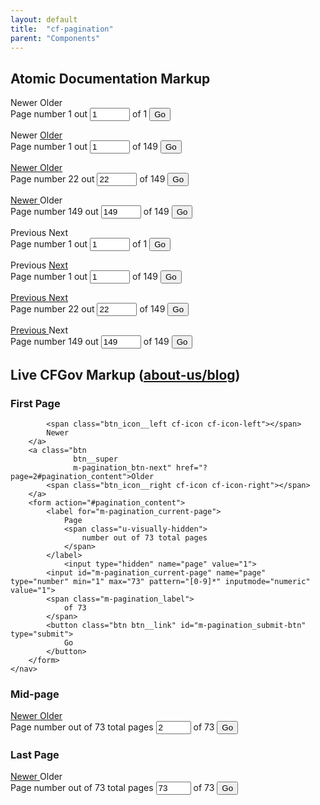 ```yaml
---
layout: default
title:  "cf-pagination"
parent: "Components"
---
```



## Atomic Documentation Markup

<div class="u-mb30">
    <nav class="m-pagination" role="navigation" aria-label="Pagination">
        <a class="a-btn
                  a-btn__icon-on-left
                  a-btn__disabled
                  cf-icon
                  cf-icon-left
                  cf-icon__before
                  m-pagination_btn-prev">
            Newer
        </a>
        <a class="a-btn
                  a-btn__icon-on-right
                  a-btn__disabled
                  cf-icon
                  cf-icon-right
                  cf-icon__after
                  m-pagination_btn-next">
            Older
        </a>
        <form class="m-pagination_form"
              action="#pagination_content">
            <label class="m-pagination_label"
                   for="m-pagination_current-page">
                Page
                <span class="u-visually-hidden">
                    number 1 out
                </span>
                <input class="m-pagination_current-page"
                       id="m-pagination_current-page"
                       name="page"
                       type="number"
                       min="1"
                       max="149"
                       pattern="[0-9]*"
                       inputmode="numeric"
                       value="1">
                of 1
            </label>
            <button class="a-btn
                           a-btn__link
                           m-pagination_btn-submit"
                    id="m-pagination_btn-submit"
                    type="submit">Go</button>
        </form>
    </nav>
</div>

<div class="u-mb30">
    <nav class="m-pagination" role="navigation" aria-label="Pagination">
        <a class="a-btn
                  a-btn__icon-on-left
                  a-btn__disabled
                  cf-icon
                  cf-icon-left
                  cf-icon__before
                  m-pagination_btn-prev">
            Newer
        </a>
        <a class="a-btn
                  a-btn__icon-on-right
                  cf-icon
                  cf-icon-right
                  cf-icon__after
                  m-pagination_btn-next"
           href="?page=2#pagination_content">
            Older
        </a>
        <form class="m-pagination_form"
              action="#pagination_content">
            <label class="m-pagination_label"
                   for="m-pagination_current-page">
                Page
                <span class="u-visually-hidden">
                    number 1 out
                </span>
                <input class="m-pagination_current-page"
                       id="m-pagination_current-page"
                       name="page"
                       type="number"
                       min="1"
                       max="149"
                       pattern="[0-9]*"
                       inputmode="numeric"
                       value="1">
                of 149
            </label>
            <button class="a-btn
                           a-btn__link
                           m-pagination_btn-submit"
                    id="m-pagination_btn-submit"
                    type="submit">Go</button>
        </form>
    </nav>
</div>

<div class="u-mb30">
    <nav class="m-pagination" role="navigation" aria-label="Pagination">
        <a class="a-btn
                  a-btn__icon-on-left
                  cf-icon
                  cf-icon-left
                  cf-icon__before
                  m-pagination_btn-prev"
           href="?page=21#pagination_content">
            Newer
        </a>
        <a class="a-btn
                  a-btn__icon-on-right
                  cf-icon
                  cf-icon-right
                  cf-icon__after
                  m-pagination_btn-next"
           href="?page=23#pagination_content">
            Older
        </a>
        <form class="m-pagination_form"
              action="#pagination_content">
            <label class="m-pagination_label"
                   for="m-pagination_current-page">
                Page
                <span class="u-visually-hidden">
                    number 22 out
                </span>
                <input class="m-pagination_current-page"
                       id="m-pagination_current-page"
                       name="page"
                       type="number"
                       min="1"
                       max="149"
                       pattern="[0-9]*"
                       inputmode="numeric"
                       value="22">
                of 149
            </label>
            <button class="a-btn
                           a-btn__link
                           m-pagination_btn-submit"
                    id="m-pagination_btn-submit"
                    type="submit">Go</button>
        </form>
    </nav>
</div>

<div class="u-mb30">
    <nav class="m-pagination" role="navigation" aria-label="Pagination">
        <a class="a-btn
                  a-btn__icon-on-left
                  cf-icon
                  cf-icon-left
                  cf-icon__before
                  m-pagination_btn-prev"
           href="?page=148#pagination_content">
            Newer
        </a>
        <a class="a-btn
                  a-btn__icon-on-right
                  a-btn__disabled
                  cf-icon
                  cf-icon-right
                  cf-icon__after
                  m-pagination_btn-next">
            Older
        </a>
        <form class="m-pagination_form"
              action="#pagination_content">
            <label class="m-pagination_label"
                   for="m-pagination_current-page">
                Page
                <span class="u-visually-hidden">
                    number 149 out
                </span>
                <input class="m-pagination_current-page"
                       id="m-pagination_current-page"
                       name="page"
                       type="number"
                       min="1"
                       max="149"
                       pattern="[0-9]*"
                       inputmode="numeric"
                       value="149">
                of 149
            </label>
            <button class="a-btn
                           a-btn__link
                           m-pagination_btn-submit"
                    id="m-pagination_btn-submit"
                    type="submit">Go</button>
        </form>
    </nav>
</div>

<div class="u-mb30">
    <nav class="m-pagination" role="navigation" aria-label="Pagination">
        <a class="a-btn
                  a-btn__icon-on-left
                  a-btn__disabled
                  cf-icon
                  cf-icon-left
                  cf-icon__before
                  m-pagination_btn-prev">
            Previous
        </a>
        <a class="a-btn
                  a-btn__icon-on-right
                  a-btn__disabled
                  cf-icon
                  cf-icon-right
                  cf-icon__after
                  m-pagination_btn-next">
            Next
        </a>
        <form class="m-pagination_form"
              action="#pagination_content">
            <label class="m-pagination_label"
                   for="m-pagination_current-page">
                Page
                <span class="u-visually-hidden">
                    number 1 out
                </span>
                <input class="m-pagination_current-page"
                       id="m-pagination_current-page"
                       name="page"
                       type="number"
                       min="1"
                       max="149"
                       pattern="[0-9]*"
                       inputmode="numeric"
                       value="1">
                of 1
            </label>
            <button class="a-btn
                           a-btn__link
                           m-pagination_btn-submit"
                    id="m-pagination_btn-submit"
                    type="submit">Go</button>
        </form>
    </nav>
</div>

<div class="u-mb30">
    <nav class="m-pagination" role="navigation" aria-label="Pagination">
        <a class="a-btn
                  a-btn__icon-on-left
                  a-btn__disabled
                  cf-icon
                  cf-icon-left
                  cf-icon__before
                  m-pagination_btn-prev">
            Previous
        </a>
        <a class="a-btn
                  a-btn__icon-on-right
                  cf-icon
                  cf-icon-right
                  cf-icon__after
                  m-pagination_btn-next"
           href="?page=2#pagination_content">
            Next
        </a>
        <form class="m-pagination_form"
              action="#pagination_content">
            <label class="m-pagination_label"
                   for="m-pagination_current-page">
                Page
                <span class="u-visually-hidden">
                    number 1 out
                </span>
                <input class="m-pagination_current-page"
                       id="m-pagination_current-page"
                       name="page"
                       type="number"
                       min="1"
                       max="149"
                       pattern="[0-9]*"
                       inputmode="numeric"
                       value="1">
                of 149
            </label>
            <button class="a-btn
                           a-btn__link
                           m-pagination_btn-submit"
                    id="m-pagination_btn-submit"
                    type="submit">Go</button>
        </form>
    </nav>
</div>

<div class="u-mb30">
    <nav class="m-pagination" role="navigation" aria-label="Pagination">
        <a class="a-btn
                  a-btn__icon-on-left
                  cf-icon
                  cf-icon-left
                  cf-icon__before
                  m-pagination_btn-prev"
           href="?page=21#pagination_content">
            Previous
        </a>
        <a class="a-btn
                  a-btn__icon-on-right
                  cf-icon
                  cf-icon-right
                  cf-icon__after
                  m-pagination_btn-next"
           href="?page=23#pagination_content">
            Next
        </a>
        <form class="m-pagination_form"
              action="#pagination_content">
            <label class="m-pagination_label"
                   for="m-pagination_current-page">
                Page
                <span class="u-visually-hidden">
                    number 22 out
                </span>
                <input class="m-pagination_current-page"
                       id="m-pagination_current-page"
                       name="page"
                       type="number"
                       min="1"
                       max="149"
                       pattern="[0-9]*"
                       inputmode="numeric"
                       value="22">
                of 149
            </label>
            <button class="a-btn
                           a-btn__link
                           m-pagination_btn-submit"
                    id="m-pagination_btn-submit"
                    type="submit">Go</button>
        </form>
    </nav>
</div>

<div class="u-mb30">
    <nav class="m-pagination" role="navigation" aria-label="Pagination">
        <a class="a-btn
                  a-btn__icon-on-left
                  cf-icon
                  cf-icon-left
                  cf-icon__before
                  m-pagination_btn-prev"
           href="?page=148#pagination_content">
            Previous
        </a>
        <a class="a-btn
                  a-btn__icon-on-right
                  a-btn__disabled
                  cf-icon
                  cf-icon-right
                  cf-icon__after
                  m-pagination_btn-next">
            Next
        </a>
        <form class="m-pagination_form"
              action="#pagination_content">
            <label class="m-pagination_label"
                   for="m-pagination_current-page">
                Page
                <span class="u-visually-hidden">
                    number 149 out
                </span>
                <input class="m-pagination_current-page"
                       id="m-pagination_current-page"
                       name="page"
                       type="number"
                       min="1"
                       max="149"
                       pattern="[0-9]*"
                       inputmode="numeric"
                       value="149">
                of 149
            </label>
            <button class="a-btn
                           a-btn__link
                           m-pagination_btn-submit"
                    id="m-pagination_btn-submit"
                    type="submit">Go</button>
        </form>
    </nav>
</div>


## Live CFGov Markup (<a href="https://www.consumerfinance.gov/about-us/blog/">about-us/blog</a>)

### First Page
<div class="u-mb30">
  <nav class="m-pagination" role="navigation" aria-label="Pagination">
        <a class="btn
                  btn__super
                  btn__disabled
                  m-pagination_btn-prev">

            <span class="btn_icon__left cf-icon cf-icon-left"></span>
            Newer
        </a>
        <a class="btn
                  btn__super
                  m-pagination_btn-next" href="?page=2#pagination_content">Older
            <span class="btn_icon__right cf-icon cf-icon-right"></span>
        </a>
        <form action="#pagination_content">
            <label for="m-pagination_current-page">
                Page
                <span class="u-visually-hidden">
                    number out of 73 total pages
                </span>
            </label>
                <input type="hidden" name="page" value="1">
            <input id="m-pagination_current-page" name="page" type="number" min="1" max="73" pattern="[0-9]*" inputmode="numeric" value="1">
            <span class="m-pagination_label">
                of 73
            </span>
            <button class="btn btn__link" id="m-pagination_submit-btn" type="submit">
                Go
            </button>
        </form>
    </nav>
</div>

### Mid-page

<div class="u-mb30">
  <nav class="m-pagination" role="navigation" aria-label="Pagination">
        <a class="btn
                  btn__super
                  m-pagination_btn-prev" href="?page=1#pagination_content">
            <span class="btn_icon__left cf-icon cf-icon-left"></span>
            Newer
        </a>
        <a class="btn
                  btn__super
                  m-pagination_btn-next" href="?page=3#pagination_content">Older
            <span class="btn_icon__right cf-icon cf-icon-right"></span>
        </a>
        <form action="#pagination_content">
            <label for="m-pagination_current-page">
                Page
                <span class="u-visually-hidden">
                    number out of 73 total pages
                </span>
            </label>
              <input type="hidden" name="page" value="2">
            <input id="m-pagination_current-page" name="page" type="number" min="1" max="73" pattern="[0-9]*" inputmode="numeric" value="2">
            <span class="m-pagination_label">
                of 73
            </span>
            <button class="btn btn__link" id="m-pagination_submit-btn" type="submit">
                Go
            </button>
        </form>
    </nav>
</div>

### Last Page

<div class="u-mb30">
  <nav class="m-pagination" role="navigation" aria-label="Pagination">
        <a class="btn
                  btn__super
                  m-pagination_btn-prev" href="?page=72#pagination_content">
            <span class="btn_icon__left cf-icon cf-icon-left"></span>
            Newer
        </a>
        <a class="btn
                  btn__super
                  btn__disabled m-pagination_btn-next">
        Older
            <span class="btn_icon__right cf-icon cf-icon-right"></span>
        </a>
        <form action="#pagination_content">
            <label for="m-pagination_current-page">
                Page
                <span class="u-visually-hidden">
                    number out of 73 total pages
                </span>
            </label>
                <input type="hidden" name="page" value="73">
            <input id="m-pagination_current-page" name="page" type="number" min="1" max="73" pattern="[0-9]*" inputmode="numeric" value="73">
            <span class="m-pagination_label">
                of 73
            </span>
            <button class="btn btn__link" id="m-pagination_submit-btn" type="submit">
                Go
            </button>
        </form>
    </nav>
</div>
